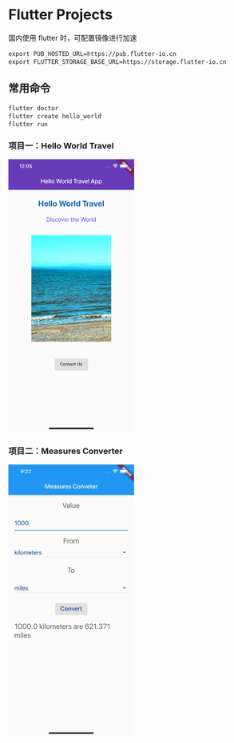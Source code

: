# Flutter Projects

国内使用 flutter 时，可配置镜像进行加速

```
export PUB_HOSTED_URL=https://pub.flutter-io.cn
export FLUTTER_STORAGE_BASE_URL=https://storage.flutter-io.cn
```

## 常用命令

```
flutter doctor
flutter create hello_world
flutter run
```

### 项目一：Hello World Travel 
<img src="./images/hello-world-travel.jpg" alt="Hello World Travel" width="50%" >

### 项目二：Measures Converter
<img src="./images/converter.jpg" alt="Measures Converter" width="50%" >